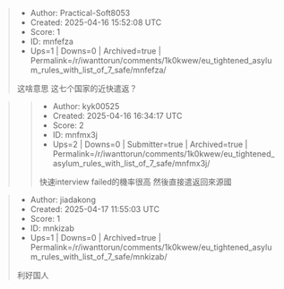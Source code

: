 > - Author: Practical-Soft8053
> - Created: 2025-04-16 15:52:08 UTC
> - Score: 1
> - ID: mnfefza
> - Ups=1 | Downs=0 | Archived=true | Permalink=/r/iwanttorun/comments/1k0kwew/eu_tightened_asylum_rules_with_list_of_7_safe/mnfefza/
>
> 这啥意思 这七个国家的近快遣返？

>> - Author: kyk00525
>> - Created: 2025-04-16 16:34:17 UTC
>> - Score: 2
>> - ID: mnfmx3j
>> - Ups=2 | Downs=0 | Submitter=true | Archived=true | Permalink=/r/iwanttorun/comments/1k0kwew/eu_tightened_asylum_rules_with_list_of_7_safe/mnfmx3j/
>>
>> 快速interview
>> failed的機率很高 然後直接遣返回來源國

> - Author: jiadakong
> - Created: 2025-04-17 11:55:03 UTC
> - Score: 1
> - ID: mnkizab
> - Ups=1 | Downs=0 | Archived=true | Permalink=/r/iwanttorun/comments/1k0kwew/eu_tightened_asylum_rules_with_list_of_7_safe/mnkizab/
>
> 利好国人
